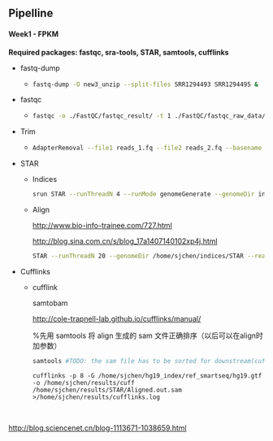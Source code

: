 ## Pipelline

#### Week1 - FPKM

**Required packages: fastqc, sra-tools, STAR, samtools, cufflinks**

* fastq-dump

  * ```bash
    fastq-dump -O new3_unzip --split-files SRR1294493 SRR1294495 &
    ```

* fastqc

  * ```bash
    fastqc -o ./FastQC/fastqc_result/ -t 1 ./FastQC/fastqc_raw_data/*.fastq
    ```

* Trim

  * ```bash
    AdapterRemoval --file1 reads_1.fq --file2 reads_2.fq --basename output_paired --trimns --trimqualities --collapse
    ```

* STAR

  * Indices 

    ```bash
    srun STAR --runThreadN 4 --runMode genomeGenerate --genomeDir indices/STAR --genomeFastaFiles hg19_index/hg19.fa --sjdbGTFfile hg19_index/hg19.gtf &
    ```

  * Align

    http://www.bio-info-trainee.com/727.html

    http://blog.sina.com.cn/s/blog_17a1407140102xp4j.html

    ```bash
    STAR --runThreadN 20 --genomeDir /home/sjchen/indices/STAR --readFilesIn /data/hca/Patel_fastq/new3_unzip/SRR1295114_1.fastq /data/hca/Patel_fastq/new3_unzip/SRR1295114_2.fastq --outFileNamePrefix /home/sjchen/results/STAR/SRR1295114/ --outSAMtype BAM SortedByCoordinate
    ```

* Cufflinks

  * cufflink

    samtobam

    http://cole-trapnell-lab.github.io/cufflinks/manual/

    %先用 samtools 将 align 生成的 sam 文件正确排序（以后可以在align时加参数）

    ```bash
    samtools #TODO: the sam file has to be sorted for downstream(cufflink)
    ```

    ```
    cufflinks -p 8 -G /home/sjchen/hg19_index/ref_smartseq/hg19.gtf  -o /home/sjchen/results/cuff /home/sjchen/results/STAR/Aligned.out.sam >/home/sjchen/results/cufflinks.log
    ```

    ​

http://blog.sciencenet.cn/blog-1113671-1038659.html